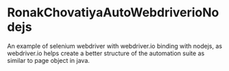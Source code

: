 # RonakChovatiyaAutoWebdriverioNodejs

An example of selenium webdriver with webdriver.io binding with nodejs, as webdriver.io helps create a better structure of the automation suite as similar to page object in java. 
